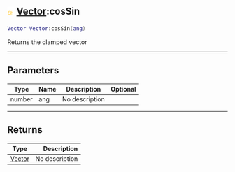 ## ![shared](.gitbook/assets/shared.png) [Vector](./readme/Vector/README.md):cosSin

```lua
Vector Vector:cosSin(ang)
```

Returns the clamped vector

------
## Parameters

| Type   | Name | Description | Optional |
| ------ | ---- | ----------- | -------: |
| number | ang | No description |  |


------
## Returns

| Type   | Description |
| ------ | ----------: |
| [Vector](./readme/Vector/README.md) | No description |

